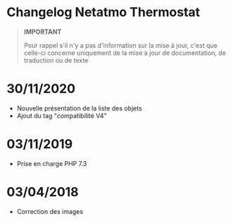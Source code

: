 # Changelog Netatmo Thermostat

>**IMPORTANT**
>
>Pour rappel s'il n'y a pas d'information sur la mise à jour, c'est que celle-ci concerne uniquement de la mise à jour de documentation, de traduction ou de texte

# 30/11/2020

- Nouvelle présentation de la liste des objets
- Ajout du tag "compatibilité V4"

# 03/11/2019

- Prise en charge PHP 7.3

# 03/04/2018

- Correction des images
